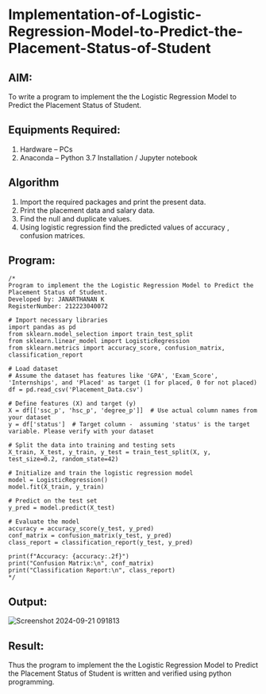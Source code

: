 # Implementation-of-Logistic-Regression-Model-to-Predict-the-Placement-Status-of-Student

## AIM:
To write a program to implement the the Logistic Regression Model to Predict the Placement Status of Student.

## Equipments Required:
1. Hardware – PCs
2. Anaconda – Python 3.7 Installation / Jupyter notebook

## Algorithm

1. Import the required packages and print the present data.
2. Print the placement data and salary data.
3. Find the null and duplicate values.
4. Using logistic regression find the predicted values of accuracy , confusion matrices.

## Program:
```
/*
Program to implement the the Logistic Regression Model to Predict the Placement Status of Student.
Developed by: JANARTHANAN K 
RegisterNumber: 212223040072

# Import necessary libraries
import pandas as pd
from sklearn.model_selection import train_test_split
from sklearn.linear_model import LogisticRegression
from sklearn.metrics import accuracy_score, confusion_matrix, classification_report

# Load dataset
# Assume the dataset has features like 'GPA', 'Exam_Score', 'Internships', and 'Placed' as target (1 for placed, 0 for not placed)
df = pd.read_csv('Placement_Data.csv')

# Define features (X) and target (y)
X = df[['ssc_p', 'hsc_p', 'degree_p']]  # Use actual column names from your dataset
y = df['status']  # Target column -  assuming 'status' is the target variable. Please verify with your dataset

# Split the data into training and testing sets
X_train, X_test, y_train, y_test = train_test_split(X, y, test_size=0.2, random_state=42)

# Initialize and train the logistic regression model
model = LogisticRegression()
model.fit(X_train, y_train)

# Predict on the test set
y_pred = model.predict(X_test)

# Evaluate the model
accuracy = accuracy_score(y_test, y_pred)
conf_matrix = confusion_matrix(y_test, y_pred)
class_report = classification_report(y_test, y_pred)

print(f"Accuracy: {accuracy:.2f}")
print("Confusion Matrix:\n", conf_matrix)
print("Classification Report:\n", class_report)
*/
```

## Output:
![Screenshot 2024-09-21 091813](https://github.com/user-attachments/assets/d0a8f39b-8324-4c4b-b6e2-0bc8f528d6ae)



## Result:
Thus the program to implement the the Logistic Regression Model to Predict the Placement Status of Student is written and verified using python programming.
